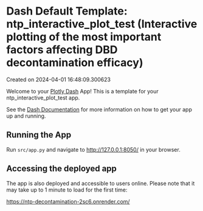 # Dash Default Template: ntp_interactive_plot_test (Interactive plotting of the most important factors affecting DBD decontamination efficacy)

Created on 2024-04-01 16:48:09.300623

Welcome to your [Plotly Dash](https://plotly.com/dash/) App! This is a template for your ntp_interactive_plot_test app.

See the [Dash Documentation](https://dash.plotly.com/introduction) for more information on how to get your app up and running.

## Running the App

Run `src/app.py` and navigate to http://127.0.0.1:8050/ in your browser.

## Accessing the deployed app

The app is also deployed and accessible to users online. Please note that it may take up to 1 minute to load for the first time:

https://ntp-decontamination-2sc6.onrender.com/
